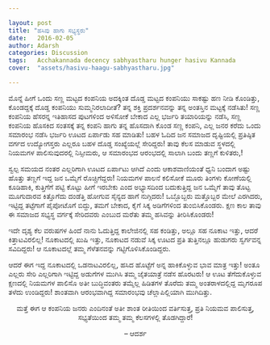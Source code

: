 ```yaml
---

layout: post
title: "ಹಸಿವು ಹಾಗು ಸಭ್ಯಸ್ಥರು"
date:   2016-02-05
author: Adarsh
categories: Discussion
tags:	Acchakannada decency sabhyastharu hunger hasivu Kannada
cover:  "assets/hasivu-haagu-sabhyastharu.jpg"

---
```


ಮೊನ್ನೆ ಹೀಗೆ ಒಂದು ಸಣ್ಣ ಮಟ್ಟದ ಕಂಪನಿಯ ಅದಕ್ಕಿಂತ ದೊಡ್ಡ ಮಟ್ಟದ ಕಂಪನಿಯು ಸಾಕಷ್ಟು ಹಣ ನೀಡಿ ಕೊಂಡಿತ್ತು, ಕೊಂಡದ್ದಕ್ಕೆ ದೊಡ್ಡ ಕಂಪನಿಯು ಸುಮ್ಮನಿರಲಾದೀತೆ? <!--more-->ತನ್ನ ಶಕ್ತಿ ಪ್ರದರ್ಶನವನ್ನು ತನ್ನ ಅಂತಸ್ತಿನ ಮಟ್ಟಕ್ಕೆ ನಡೆಸಿತು! ಸಣ್ಣ ಕಂಪನಿಯ ಹೆಸರನ್ನ ಇತಿಹಾಸದ ಪುಟಗಳಿಂದ ಅಳಿಸೋಕೆ ಬೇಕಾದ ಎಲ್ಲ ಭರ್ಜರಿ ತಯಾರಿಯನ್ನು ನಡೆಸಿ, ಸಣ್ಣ ಕಂಪನಿಯ ಹೊಸಕಿದ ಸಂತಸಕ್ಕೆ ತನ್ನ ಕಂಪನಿ ಹಾಗು ತನ್ನ ಹೊಸದಾಗಿ ಕೊಂಡ ಸಣ್ಣ ಕಂಪನಿ, ಎಲ್ಲ ಜನರ ಕರೆದು ಒಂದು ಸಮಾರಂಭ ನಡೆಸಿ ಭರ್ಜರಿ ಊಟದ ಏರ್ಪಾಡು ಸಹ ಮಾಡಿತು! ಬಹಳ ಓದಿದ ಜನ ಸಮಾಜದ ದೃಷ್ಟಿಯಲ್ಲಿ ಪ್ರತಿಷ್ಠಿತ ವರ್ಗದ ಉದ್ಯೋಗಸ್ತರು ಎಲ್ಲರೂ ಬಹಳ ದೊಡ್ಡ ಸಂಖ್ಯೆಯಲ್ಲೆ ಸೇರಿದ್ದರು! ತಾವು ಕೆಲಸ ಮಾಡುವ ಸ್ಥಳದಲ್ಲಿ ನಿಯಮಗಳ ಪಾಲಿಸುವುದರಲ್ಲಿ ನಿಸ್ಸೀಮರು, ಆ ಸಮಾರಂಭದ ಆರಂಭದಲ್ಲಿ ಸಾಲಾಗಿ ಬಂದು ತಣ್ಣಗೆ ಕುಳಿತರು,!

ಸ್ವಲ್ಪ ಸಮಯದ ನಂತರ ಎಲ್ಲರಿಗಾಗಿ ಊಟದ ಏರ್ಪಾಟು ಆಗಿದೆ ಎಂದು ಆಕಾಶವಾಣಿಯಂತೆ ಧ್ವನಿ ಬಂದಾಗ ಅಷ್ಟು ಹೊತ್ತು ತಣ್ಣಗೆ ಇದ್ದ ಜನ ಒಮ್ಮೆಗೆ ರೊಚ್ಚಿಗೆದ್ದರು! ನಿಯಮಗಳ ಪಾಲನೆ ಕಲಿಸೋಕೆ ಮೂರು ತಿಂಗಳು ಕೋಣೆಯಲ್ಲಿ ಕೂಡಿಹಾಕಿ, ಕುತ್ತಿಗೆಗೆ ಪಟ್ಟಿ ಕೊಟ್ಟು ಹೀಗೆ ಇರಬೇಕು ಎಂದ ಅಭ್ಯಾಸದಿಂದ ಬದುಕುತ್ತಿದ್ದ ಜನ ಒಮ್ಮೆಗೆ ತಾವು ತೊಟ್ಟ ಮೂಗುದಾರವ ಕಿತ್ತೊಗೆದು ದಂಡೆತ್ತಿ ಹೋಗುವ ಸೈನ್ಯದ ಹಾಗೆ ನುಗ್ಗಿದರು! ಒಬ್ಬೊಬ್ಬರು ಮತ್ತೊಬ್ಬರ ಮೇಲೆ ಎರಗಿದರು, ಇಟ್ಟಿದ್ದ ತಟ್ಟೆಗಾಗೆ ಪೈಪೋಟೊಗೆ ಬಿದ್ದು, ತಮಗೆ ಬೇಕಾದ, ಕೈಗೆ ಸಿಕ್ಕ ಅಡಿಗೆಗಳಿಂದ ತುಂಬಿಸಿಕೊಂಡರು. ಕ್ಷಣ ಕಾಲ ತಾವು ಈ ಸಮಾಜದ ಸಭ್ಯಸ್ಥ ವರ್ಗಕ್ಕೆ ಸೇರಿದವರು ಎಂಬುದ ಮರೆತು ತಮ್ಮ ಹಸಿವನ್ನು ತೀರಿಸಿಕೊಂಡರು!

ಇದೇ ದೃಶ್ಯ ಕೆಲ ವರುಷಗಳ ಹಿಂದೆ ನಾನು ಓದುತ್ತಿದ್ದ ಕಾಲೇಜಿನಲ್ಲಿ ಸಹ ಕಂಡಿತ್ತು, ಅಲ್ಲೂ ಸಹ ನೂಕಾಟ ಇತ್ತು, ಆದರೆ ಕಿತ್ತಾಟವಿರಲಿಲ್ಲ! ನೂಕಾಟದಲ್ಲಿ ಖುಷಿ ಇತ್ತು, ನೂಕಾಟದ ನಡುವೆ ಸಿಕ್ಕ ಊಟದ ಪ್ರತಿ ತುತ್ತಿನಲ್ಲೂ ಹುಡುಗರು ಸ್ವರ್ಗವನ್ನ ಸವಿದಿದ್ದರು! ಆ ನೂಕಾಟದಲ್ಲೆ ತಮ್ಮ ಗೆಳೆತನವನ್ನು ಗಟ್ಟಿಗೊಳಿಸಿಕೊಂಡಿದ್ದರು.

ಆದರೆ ಈಗ ಇದ್ದ ನೂಕಾಟದಲ್ಲಿ ಒಡನಾಟವಿರಲಿಲ್ಲ, ಹಸಿದ ಹೊಟ್ಟೆಗೆ ಅನ್ನ ಹಾಕಿಕೊಳ್ಳುವ ಭಾವ ಮಾತ್ರ ಇತ್ತು! ಅಂತೂ ಎಲ್ಲರು ಸೇರಿ ಎಲ್ಲರಿಗಾಗಿ ಇಟ್ಟಿದ್ದ ಅಡುಗೆಗಳ ಮುಗಿಸಿ ತಮ್ಮ ಜೈತಯಾತ್ರೆ ನಡೆಸ ಹೊರಟರು! ಆ ಊಟ ತೆಗೆದುಕೊಳ್ಳುವ ಕ್ಷಣದಲ್ಲಿ ನಿಯಮಗಳ ಪಾಲಿಸೊ ಅತೀ ಬುದ್ಧಿವಂತರು ತಮ್ಮೆಲ್ಲ ಹಿಡಿತಗಳ ತೊರೆದು ತಮ್ಮ ಅಂತರಾಳದಲ್ಲಿದ್ದ ಮೃಗರೂಪ ತಳೆದು ಉಂಡಿದ್ದರು! ಶಾಂತವಾಗಿ ಆರಂಭವಾಗಿದ್ದ ಸಮಾರಂಭವು ಚೆಲ್ಲಾಪಿಲ್ಲಿಯಾಗಿ ಮುಗಿದಿತ್ತು.

<p align="center">ಮತ್ತೆ ಈಗ ಆ ಕಂಪನಿಯ ಜನರು ಎಂದಿನಂತೆ ಅತೀ ಶಾಂತ ರೀತಿಯಿಂದ ವರ್ತಿಸುತ್ತ, ಪ್ರತಿ ನಿಯಮವ ಪಾಲಿಸುತ್ತ, ಸಭ್ಯತೆಯಿಂದ ತಮ್ಮ ತಮ್ಮ ಕೆಲಸಗಳಲ್ಲಿ ತೊಡಗಿದ್ದಾರೆ!</p>

<p align="center">– ಆದರ್ಶ</p>
